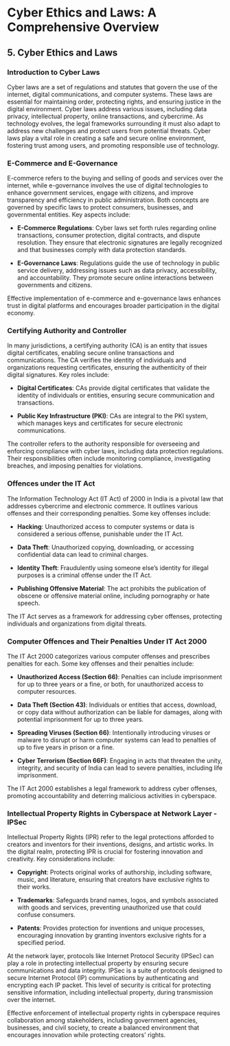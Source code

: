 
# Cyber Ethics and Laws: A Comprehensive Overview

## 5. Cyber Ethics and Laws

### Introduction to Cyber Laws
Cyber laws are a set of regulations and statutes that govern the use of the internet, digital communications, and computer systems. These laws are essential for maintaining order, protecting rights, and ensuring justice in the digital environment. Cyber laws address various issues, including data privacy, intellectual property, online transactions, and cybercrime. As technology evolves, the legal frameworks surrounding it must also adapt to address new challenges and protect users from potential threats. Cyber laws play a vital role in creating a safe and secure online environment, fostering trust among users, and promoting responsible use of technology.

### E-Commerce and E-Governance
E-commerce refers to the buying and selling of goods and services over the internet, while e-governance involves the use of digital technologies to enhance government services, engage with citizens, and improve transparency and efficiency in public administration. Both concepts are governed by specific laws to protect consumers, businesses, and governmental entities. Key aspects include:

- **E-Commerce Regulations**: Cyber laws set forth rules regarding online transactions, consumer protection, digital contracts, and dispute resolution. They ensure that electronic signatures are legally recognized and that businesses comply with data protection standards.

- **E-Governance Laws**: Regulations guide the use of technology in public service delivery, addressing issues such as data privacy, accessibility, and accountability. They promote secure online interactions between governments and citizens.

Effective implementation of e-commerce and e-governance laws enhances trust in digital platforms and encourages broader participation in the digital economy.

### Certifying Authority and Controller
In many jurisdictions, a certifying authority (CA) is an entity that issues digital certificates, enabling secure online transactions and communications. The CA verifies the identity of individuals and organizations requesting certificates, ensuring the authenticity of their digital signatures. Key roles include:

- **Digital Certificates**: CAs provide digital certificates that validate the identity of individuals or entities, ensuring secure communication and transactions.

- **Public Key Infrastructure (PKI)**: CAs are integral to the PKI system, which manages keys and certificates for secure electronic communications.

The controller refers to the authority responsible for overseeing and enforcing compliance with cyber laws, including data protection regulations. Their responsibilities often include monitoring compliance, investigating breaches, and imposing penalties for violations.

### Offences under the IT Act
The Information Technology Act (IT Act) of 2000 in India is a pivotal law that addresses cybercrime and electronic commerce. It outlines various offenses and their corresponding penalties. Some key offenses include:

- **Hacking**: Unauthorized access to computer systems or data is considered a serious offense, punishable under the IT Act.

- **Data Theft**: Unauthorized copying, downloading, or accessing confidential data can lead to criminal charges.

- **Identity Theft**: Fraudulently using someone else’s identity for illegal purposes is a criminal offense under the IT Act.

- **Publishing Offensive Material**: The act prohibits the publication of obscene or offensive material online, including pornography or hate speech.

The IT Act serves as a framework for addressing cyber offenses, protecting individuals and organizations from digital threats.

### Computer Offences and Their Penalties Under IT Act 2000
The IT Act 2000 categorizes various computer offenses and prescribes penalties for each. Some key offenses and their penalties include:

- **Unauthorized Access (Section 66)**: Penalties can include imprisonment for up to three years or a fine, or both, for unauthorized access to computer resources.

- **Data Theft (Section 43)**: Individuals or entities that access, download, or copy data without authorization can be liable for damages, along with potential imprisonment for up to three years.

- **Spreading Viruses (Section 66)**: Intentionally introducing viruses or malware to disrupt or harm computer systems can lead to penalties of up to five years in prison or a fine.

- **Cyber Terrorism (Section 66F)**: Engaging in acts that threaten the unity, integrity, and security of India can lead to severe penalties, including life imprisonment.

The IT Act 2000 establishes a legal framework to address cyber offenses, promoting accountability and deterring malicious activities in cyberspace.

### Intellectual Property Rights in Cyberspace at Network Layer - IPSec
Intellectual Property Rights (IPR) refer to the legal protections afforded to creators and inventors for their inventions, designs, and artistic works. In the digital realm, protecting IPR is crucial for fostering innovation and creativity. Key considerations include:

- **Copyright**: Protects original works of authorship, including software, music, and literature, ensuring that creators have exclusive rights to their works.

- **Trademarks**: Safeguards brand names, logos, and symbols associated with goods and services, preventing unauthorized use that could confuse consumers.

- **Patents**: Provides protection for inventions and unique processes, encouraging innovation by granting inventors exclusive rights for a specified period.

At the network layer, protocols like Internet Protocol Security (IPSec) can play a role in protecting intellectual property by ensuring secure communications and data integrity. IPSec is a suite of protocols designed to secure Internet Protocol (IP) communications by authenticating and encrypting each IP packet. This level of security is critical for protecting sensitive information, including intellectual property, during transmission over the internet.

Effective enforcement of intellectual property rights in cyberspace requires collaboration among stakeholders, including government agencies, businesses, and civil society, to create a balanced environment that encourages innovation while protecting creators' rights.
